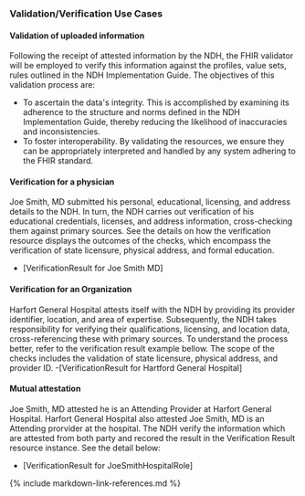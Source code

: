 ### Validation/Verification Use Cases
#### Validation of uploaded information
Following the receipt of attested information by the NDH, the FHIR validator will be employed to verify this information against the profiles, value sets, rules outlined in the NDH Implementation Guide. The objectives of this validation process are:
- To ascertain the data's integrity. This is accomplished by examining its adherence to the structure and norms defined in the NDH Implementation Guide, thereby reducing the likelihood of inaccuracies and inconsistencies.
- To foster interoperability. By validating the resources, we ensure they can be appropriately interpreted and handled by any system adhering to the FHIR standard.

#### Verification for a physician
 Joe Smith, MD submitted his personal, educational, licensing, and address details to the NDH. In turn, the NDH carries out verification of his educational credentials, licenses, and address information, cross-checking them against primary sources.
 See the details on how the verification resource displays the outcomes of the checks, which encompass the verification of state licensure, physical address, and formal education.
- [VerificationResult for Joe Smith MD]

#### Verification for an Organization
Harfort General Hospital attests itself with the NDH by providing its provider identifier, location, and area of expertise. Subsequently, the NDH takes responsibility for verifying their qualifications, licensing, and location data, cross-referencing these with primary sources.
To understand the process better, refer to the verification result example bellow. The scope of the checks includes the validation of state licensure, physical address, and provider ID.
-[VerificationResult for Hartford General Hospital]

#### Mutual attestation
Joe Smith, MD attested he is an Attending Provider at Harfort General Hospital. Harfort General Hospital also attested Joe Smith, MD is an Attending prorvider at the hospital. The NDH verify the information which are attested from both party and recored the result in the Verification Result resource instance. See the detail below:
- [VerificationResult for JoeSmithHospitalRole]

{% include markdown-link-references.md %}